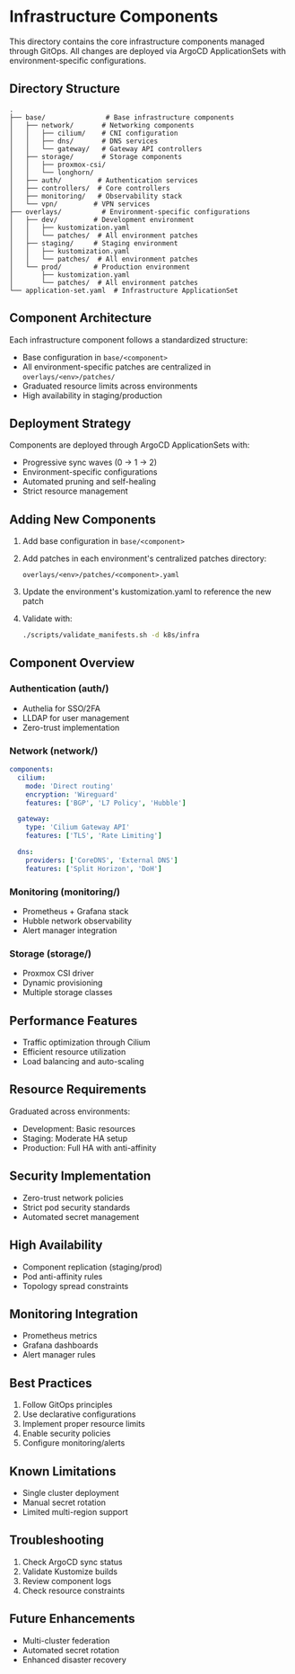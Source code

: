 # Infrastructure Components

This directory contains the core infrastructure components managed through GitOps. All changes are deployed via ArgoCD
ApplicationSets with environment-specific configurations.

## Directory Structure

```
.
├── base/               # Base infrastructure components
│   ├── network/       # Networking components
│   │   ├── cilium/    # CNI configuration
│   │   ├── dns/       # DNS services
│   │   └── gateway/   # Gateway API controllers
│   ├── storage/       # Storage components
│   │   ├── proxmox-csi/
│   │   └── longhorn/
│   ├── auth/         # Authentication services
│   ├── controllers/  # Core controllers
│   ├── monitoring/   # Observability stack
│   └── vpn/         # VPN services
├── overlays/          # Environment-specific configurations
│   ├── dev/         # Development environment
│   │   ├── kustomization.yaml
│   │   └── patches/  # All environment patches
│   ├── staging/     # Staging environment
│   │   ├── kustomization.yaml
│   │   └── patches/  # All environment patches
│   └── prod/        # Production environment
│       ├── kustomization.yaml
│       └── patches/  # All environment patches
└── application-set.yaml  # Infrastructure ApplicationSet

```

## Component Architecture

Each infrastructure component follows a standardized structure:

- Base configuration in `base/<component>`
- All environment-specific patches are centralized in `overlays/<env>/patches/`
- Graduated resource limits across environments
- High availability in staging/production

## Deployment Strategy

Components are deployed through ArgoCD ApplicationSets with:

- Progressive sync waves (0 → 1 → 2)
- Environment-specific configurations
- Automated pruning and self-healing
- Strict resource management

## Adding New Components

1. Add base configuration in `base/<component>`
2. Add patches in each environment's centralized patches directory:

   ```
   overlays/<env>/patches/<component>.yaml
   ```

3. Update the environment's kustomization.yaml to reference the new patch
4. Validate with:

   ```bash
   ./scripts/validate_manifests.sh -d k8s/infra
   ```

## Component Overview

### Authentication (auth/)

- Authelia for SSO/2FA
- LLDAP for user management
- Zero-trust implementation

### Network (network/)

```yaml
components:
  cilium:
    mode: 'Direct routing'
    encryption: 'Wireguard'
    features: ['BGP', 'L7 Policy', 'Hubble']

  gateway:
    type: 'Cilium Gateway API'
    features: ['TLS', 'Rate Limiting']

  dns:
    providers: ['CoreDNS', 'External DNS']
    features: ['Split Horizon', 'DoH']
```

### Monitoring (monitoring/)

- Prometheus + Grafana stack
- Hubble network observability
- Alert manager integration

### Storage (storage/)

- Proxmox CSI driver
- Dynamic provisioning
- Multiple storage classes

## Performance Features

- Traffic optimization through Cilium
- Efficient resource utilization
- Load balancing and auto-scaling

## Resource Requirements

Graduated across environments:

- Development: Basic resources
- Staging: Moderate HA setup
- Production: Full HA with anti-affinity

## Security Implementation

- Zero-trust network policies
- Strict pod security standards
- Automated secret management

## High Availability

- Component replication (staging/prod)
- Pod anti-affinity rules
- Topology spread constraints

## Monitoring Integration

- Prometheus metrics
- Grafana dashboards
- Alert manager rules

## Best Practices

1. Follow GitOps principles
2. Use declarative configurations
3. Implement proper resource limits
4. Enable security policies
5. Configure monitoring/alerts

## Known Limitations

- Single cluster deployment
- Manual secret rotation
- Limited multi-region support

## Troubleshooting

1. Check ArgoCD sync status
2. Validate Kustomize builds
3. Review component logs
4. Check resource constraints

## Future Enhancements

- Multi-cluster federation
- Automated secret rotation
- Enhanced disaster recovery
